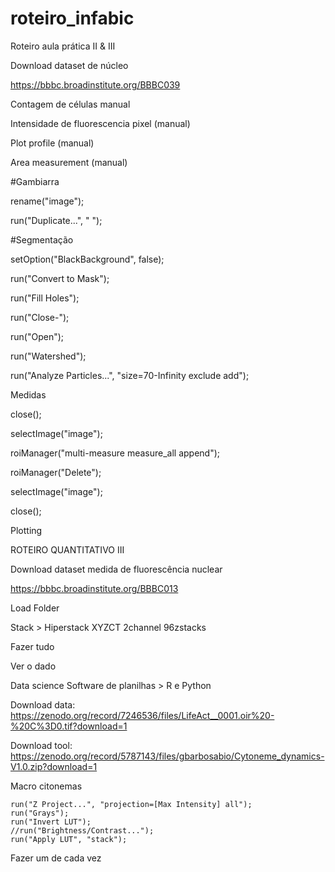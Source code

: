 # roteiro_infabic
Roteiro aula prática II &amp; III

Download dataset de núcleo

https://bbbc.broadinstitute.org/BBBC039

Contagem de células manual

Intensidade de fluorescencia pixel (manual)

Plot profile (manual)

Area measurement (manual)


#Gambiarra

rename("image");

run("Duplicate...", " ");


#Segmentação

setOption("BlackBackground", false);

run("Convert to Mask");

run("Fill Holes");

run("Close-");

run("Open");

run("Watershed");

run("Analyze Particles...", "size=70-Infinity exclude add");


Medidas

close();

selectImage("image");

roiManager("multi-measure measure_all append");

roiManager("Delete");

selectImage("image");

close();



Plotting


ROTEIRO QUANTITATIVO III


Download dataset medida de fluorescência nuclear

https://bbbc.broadinstitute.org/BBBC013

Load Folder

Stack > Hiperstack
	XYZCT
	2channel
	96zstacks


Fazer tudo

Ver o dado

Data science Software de planilhas > R e Python


Download data:  https://zenodo.org/record/7246536/files/LifeAct__0001.oir%20-%20C%3D0.tif?download=1

Download tool:  https://zenodo.org/record/5787143/files/gbarbosabio/Cytoneme_dynamics-V1.0.zip?download=1


Macro citonemas

```
run("Z Project...", "projection=[Max Intensity] all");
run("Grays");
run("Invert LUT");
//run("Brightness/Contrast...");
run("Apply LUT", "stack");
```




Fazer um de cada vez

	

